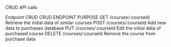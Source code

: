 CRUD API calls

Endpoint CRUD
CRUD	ENDPOINT	PURPOSE
GET	/courses/:courseId Retrieve the initial data of similar courses
POST	/courses/:courseId	Add new data to purchases database
PUT	/courses/:courseId	Edit the initial data of purchased course
DELETE	/courses/:courseId	Remove the course from purchase data

